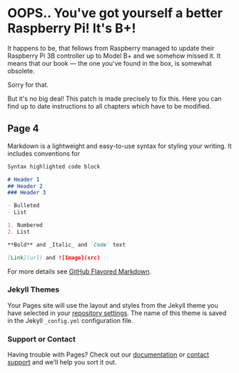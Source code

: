 # OOPS.. You've got yourself a better Raspberry Pi! It's B+!

It happens to be, that fellows from Raspberry managed to update their Raspberry Pi 3B controller up to Model B+ and we somehow missed it. It means that our book — the one you've found in the box, is somewhat obsolete.

Sorry for that.

But it's no big deal!
This patch is made precisely to fix this.
Here you can find up to date instructions to all chapters which have to be modified.

## Page 4

Markdown is a lightweight and easy-to-use syntax for styling your writing. It includes conventions for

```markdown
Syntax highlighted code block

# Header 1
## Header 2
### Header 3

- Bulleted
- List

1. Numbered
2. List

**Bold** and _Italic_ and `Code` text

[Link](url) and ![Image](src)
```

For more details see [GitHub Flavored Markdown](https://guides.github.com/features/mastering-markdown/).

### Jekyll Themes

Your Pages site will use the layout and styles from the Jekyll theme you have selected in your [repository settings](https://github.com/nkrkv/raspberry-kit/settings). The name of this theme is saved in the Jekyll `_config.yml` configuration file.

### Support or Contact

Having trouble with Pages? Check out our [documentation](https://help.github.com/categories/github-pages-basics/) or [contact support](https://github.com/contact) and we’ll help you sort it out.
